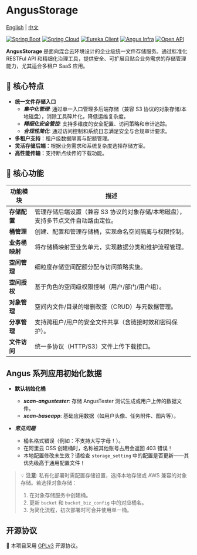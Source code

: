 # AngusStorage

[English](README_en.md) | [中文](README.md)

[![Spring Boot](https://img.shields.io/badge/Spring%20Boot-3.4.0-brightgreen)](https://spring.io/projects/spring-boot)
[![Spring Cloud](https://img.shields.io/badge/Spring%20Cloud-4.2.0-brightgreen)](https://spring.io/projects/spring-cloud)
[![Eureka Client](https://img.shields.io/badge/Eureka%20Client-2.0.4-lightgrey)](https://spring.io/projects/spring-cloud-netflix)
[![Angus Infra](https://img.shields.io/badge/Angus%20Infra-1.0.0-red)](https://github.com/xcancloud/AngusInfra)
[![Open API](https://img.shields.io/badge/Open%20API-3.0.1-blue)](https://swagger.io/specification/)

**AngusStorage** 是面向混合云环境设计的企业级统一文件存储服务。通过标准化 RESTFul API 和精细化治理工具，提供安全、可扩展且贴合业务需求的存储管理能力，尤其适合多租户 SaaS 应用。

## 🚀 核心特点

- **统一文件存储入口**
  - ***集中化管理***: 通过单一入口管理多后端存储（兼容 S3 协议的对象存储/本地磁盘），消除工具碎片化，降低运维复杂度。
  - ***精细化安全管控***: 支持多维度的安全配置、访问策略和审计追踪。
  - ***合规性简化***: 通过访问控制和系统日志满足安全与合规审计要求。
- **多租户支持**：租户级数据隔离与配额管理。
- **灵活存储后端**：根据业务需求和系统复杂度选择存储方案。
- **高性能传输**：支持断点续传的下载功能。

## 🚀 核心功能

| 功能模块         | 描述                                                                 |  
|------------------|--------------------------------------------------------------------|  
| **存储配置**       | 管理存储后端设置（兼容 S3 协议的对象存储/本地磁盘），支持多节点文件自动路由定位。        |  
| **桶管理**        | 创建、配置和管理存储桶，实现命名空间隔离与权限控制。                              |  
| **业务桶映射**     | 将存储桶映射至业务单元，实现数据分类和维护流程管理。                              |  
| **空间管理**       | 细粒度存储空间配额分配与访问策略实施。                                      |  
| **空间授权**       | 基于角色的空间级权限控制（用户/部门/用户组）。                                |  
| **对象管理**       | 空间内文件/目录的增删改查（CRUD）与元数据管理。                              |  
| **分享管理**       | 支持跨租户/用户的安全文件共享（含链接时效和密码保护）。                           |  
| **文件访问**       | 统一多协议（HTTP/S3）文件上传下载接口。                                   |  

## Angus 系列应用初始化数据

- **默认初始化桶**
  - ***xcan-angustester***: 存储 AngusTester 测试生成或用户上传的数据文件。
  - ***xcan-baseapp***: 基础应用数据（如用户头像、任务附件、图片等）。

- ***常见问题***
  - 桶名格式错误（例如：不支持大写字母！）。
  - 在阿里云 OSS 创建桶时，名称被其他账号占用会返回 403 错误！
  - 本地配置修改未生效？请检查 `storage_setting` 中的配置是否更新——其优先级高于通用配置文件！

> 💡 **注意**: 私有化部署时需配置存储设置，选择本地存储或 AWS 兼容的对象存储。若选择对象存储：
> 1. 在对象存储服务中创建桶。
> 2. 更新 `bucket` 和 `bucket_biz_config` 中的对应桶名。
> 3. 为简化流程，初次部署时可合并使用单一桶。

## 开源协议

📜 本项目采用 [GPLv3](https://www.gnu.org/licenses/gpl-3.0.html) 开源协议。
